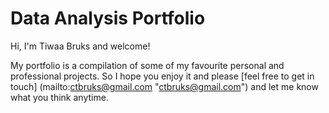 # Data Analysis Portfolio
Hi, I'm Tiwaa Bruks and welcome! 

My portfolio is a compilation of some of my favourite personal and professional projects. So I hope you enjoy it and please [feel free to get in touch] (mailto:ctbruks@gmail.com "ctbruks@gmail.com") and let me know what you think anytime.
